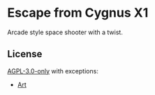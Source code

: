 # Escape from Cygnus X1

Arcade style space shooter with a twist.

## License

[AGPL-3.0-only](./LICENSE) with exceptions:

- [Art](./art/LICENSE)

